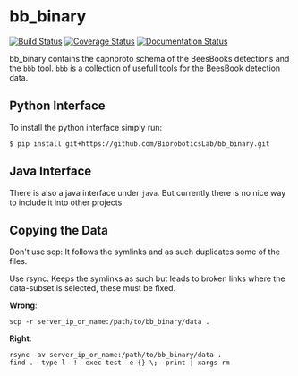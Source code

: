 # bb_binary

[![Build Status](https://secure.travis-ci.org/BioroboticsLab/bb_binary.svg?branch=master)](http://travis-ci.org/BioroboticsLab/bb_binary?branch=master)
[![Coverage Status](https://coveralls.io/repos/github/BioroboticsLab/bb_binary/badge.svg?branch=master)](https://coveralls.io/github/BioroboticsLab/bb_binary?branch=master)
[![Documentation Status](https://readthedocs.org/projects/bb-binary/badge/?version=latest)](http://bb-binary.readthedocs.io/en/latest/?badge=latest)

bb_binary contains the capnproto schema of the BeesBooks detections and the
`bbb` tool. `bbb` is a collection of usefull tools for the  BeesBook detection data.

## Python Interface

To install the python interface simply run:

```
$ pip install git+https://github.com/BioroboticsLab/bb_binary.git
```

## Java  Interface

There is also a java interface under `java`. But currently there is no nice way
to include it into other projects.


## Copying the Data
Don't use scp: It follows the symlinks and as such duplicates some of the files.

Use rsync: Keeps the symlinks as such but leads to broken links where the data-subset is selected, these must be fixed.

**Wrong**:
```
scp -r server_ip_or_name:/path/to/bb_binary/data .
```

**Right**:
```
rsync -av server_ip_or_name:/path/to/bb_binary/data .
find . -type l -! -exec test -e {} \; -print | xargs rm
```
